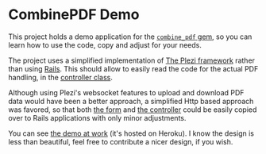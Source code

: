 # CombinePDF Demo

This project holds a demo application for the [`combine_pdf` gem](https://github.com/boazsegev/combine_pdf), so you can learn how to use the code, copy and adjust for your needs.

The project uses a simplified implementation of [The Plezi framework](http://www.plezi.io) rather than using [Rails](http://rubyonrails.org). This should allow to easily read the code for the actual PDF handling, in the [controller class](https://github.com/boazsegev/combine_pdf_demo/blob/master/pdf_controller.rb).

Although using Plezi's websocket features to upload and download PDF data would have been a better approach, a simplified Http based approach was favored, so that both [the form](https://github.com/boazsegev/combine_pdf_demo/blob/master/templates/bates.html.slim) and [the controller](https://github.com/boazsegev/combine_pdf_demo/blob/master/pdf_controller.rb) could be easily copied over to Rails applications with only minor adjustments.

You can see [the demo at work](https://combine-pdf-demo.herokuapp.com) (it's hosted on Heroku). I know the design is less than beautiful, feel free to contribute a nicer design, if you wish.
